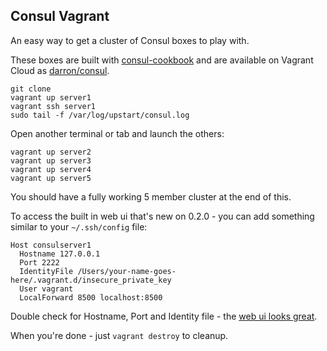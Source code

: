 ## Consul Vagrant

An easy way to get a cluster of Consul boxes to play with.

These boxes are built with [consul-cookbook](https://github.com/darron/consul-cookbook) and are available on Vagrant Cloud as [darron/consul](https://vagrantcloud.com/darron/consul).

```
git clone
vagrant up server1
vagrant ssh server1
sudo tail -f /var/log/upstart/consul.log
```
Open another terminal or tab and launch the others:

```
vagrant up server2
vagrant up server3
vagrant up server4
vagrant up server5
```

You should have a fully working 5 member cluster at the end of this.

To access the built in web ui that's new on 0.2.0 - you can add something similar to your `~/.ssh/config` file:

```
Host consulserver1
  Hostname 127.0.0.1
  Port 2222
  IdentityFile /Users/your-name-goes-here/.vagrant.d/insecure_private_key
  User vagrant
  LocalForward 8500 localhost:8500
```

Double check for Hostname, Port and Identity file - the [web ui looks great](http://shared.froese.org/2014/0505100045j18fz.jpg).

When you're done - just `vagrant destroy` to cleanup.
